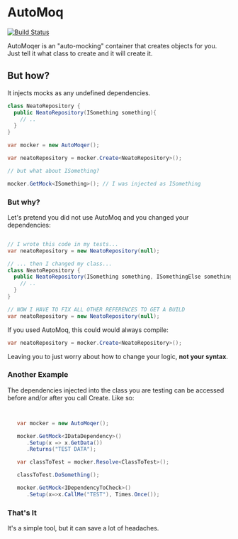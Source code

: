 # AutoMoq
[![Build Status](https://travis-ci.org/darrencauthon/AutoMoq.svg?branch=master)](https://travis-ci.org/darrencauthon/AutoMoq)

AutoMoqer is an "auto-mocking" container that creates objects for you. Just tell it what class to create and it will create it.

## But how?  

It injects mocks as any undefined dependencies.

````c#
class NeatoRepository {
  public NeatoRepository(ISomething something){
    // ..
  }
}

var mocker = new AutoMoqer();

var neatoRepository = mocker.Create<NeatoRepository>();

// but what about ISomething?

mocker.GetMock<ISomething>(); // I was injected as ISomething
````

### But why?  

Let's pretend you did not use AutoMoq and you changed your dependencies:

````c#

// I wrote this code in my tests...
var neatoRepository = new NeatoRepository(null);

// ... then I changed my class...
class NeatoRepository {
  public NeatoRepository(ISomething something, ISomethingElse somethingElse){
    // ..
  }
}

// NOW I HAVE TO FIX ALL OTHER REFERENCES TO GET A BUILD
var neatoRepository = new NeatoRepository(null);
````

If you used AutoMoq, this could would always compile:

````c#
var neatoRepository = mocker.Create<NeatoRepository>();
````

Leaving you to just worry about how to change your logic, **not your syntax**.


### Another Example

The dependencies injected into the class you are testing can be accessed before and/or after you call Create.  Like so:

````c#


   var mocker = new AutoMoqer();

   mocker.GetMock<IDataDependency>()
      .Setup(x => x.GetData())
      .Returns("TEST DATA");

   var classToTest = mocker.Resolve<ClassToTest>();

   classToTest.DoSomething();

   mocker.GetMock<IDependencyToCheck>()
      .Setup(x=>x.CallMe("TEST"), Times.Once());

````

### That's It

It's a simple tool, but it can save a lot of headaches.
